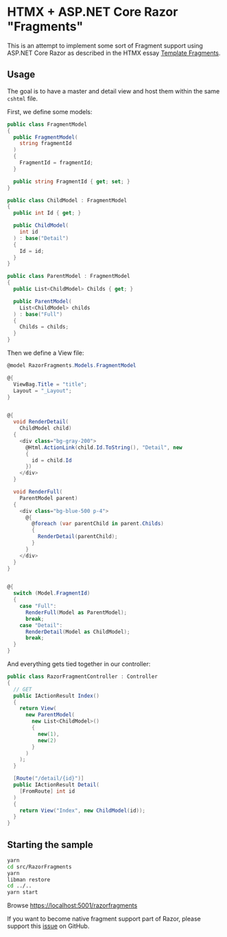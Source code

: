 # HTMX + ASP.NET Core Razor "Fragments" 

This is an attempt to implement some sort of Fragment support using ASP.NET Core Razor as described in the HTMX essay [Template Fragments](https://htmx.org/essays/template-fragments/).

## Usage

The goal is to have a master and detail view and host them within the same `cshtml` file.

First, we define some models:

```csharp
public class FragmentModel
{
  public FragmentModel(
    string fragmentId
  )
  {
    FragmentId = fragmentId;
  }

  public string FragmentId { get; set; }
}

public class ChildModel : FragmentModel
{
  public int Id { get; }

  public ChildModel(
    int id
  ) : base("Detail")
  {
    Id = id;
  }
}

public class ParentModel : FragmentModel
{
  public List<ChildModel> Childs { get; }

  public ParentModel(
    List<ChildModel> childs
  ) : base("Full")
  {
    Childs = childs;
  }
}
```

Then we define a View file:

```csharp
@model RazorFragments.Models.FragmentModel

@{
  ViewBag.Title = "title";
  Layout = "_Layout";
}


@{
  void RenderDetail(
    ChildModel child)
  {
    <div class="bg-gray-200">
      @Html.ActionLink(child.Id.ToString(), "Detail", new
      {
        id = child.Id
      })
    </div>
  }

  void RenderFull(
    ParentModel parent)
  {
    <div class="bg-blue-500 p-4">
      @{
        @foreach (var parentChild in parent.Childs)
        {
          RenderDetail(parentChild);
        }
      }
    </div>
  }
}


@{
  switch (Model.FragmentId)
  {
    case "Full":
      RenderFull(Model as ParentModel);
      break;
    case "Detail":
      RenderDetail(Model as ChildModel);
      break;
  }
}
```

And everything gets tied together in our controller:

```csharp
public class RazorFragmentController : Controller
{
  // GET
  public IActionResult Index()
  {
    return View(
      new ParentModel(
        new List<ChildModel>()
        {
          new(1),
          new(2)
        }
      )
    );
  }

  [Route("/detail/{id}")]
  public IActionResult Detail(
    [FromRoute] int id
  )
  {
    return View("Index", new ChildModel(id));
  }
}
```

## Starting the sample

```bash
yarn
cd src/RazorFragments
yarn
libman restore
cd ../..
yarn start
```
Browse <https://localhost:5001/razorfragments>

If you want to become native fragment support part of Razor, please support this [issue](https://github.com/dotnet/aspnetcore/issues/43713) on GitHub.